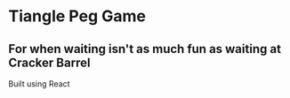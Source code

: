 # Tiangle Peg Game

## For when waiting isn't as much fun as waiting at Cracker Barrel

Built using React
